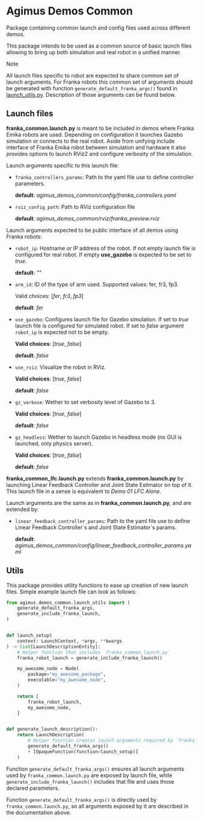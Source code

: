 # Agimus Demos Common

Package containing common launch and config files used across different demos.

This package intends to be used as a common source of basic launch files allowing to bring up both simulation and real robot in a unified manner.

> [!NOTE]
> All launch files specific to robot are expected to share common set of launch arguments. For Franka robots this common set of arguments should be generated with function `generate_default_franka_args()` found in [launch_utils.py](agimus_demos_common/launch_utils.py). Description of those arguments can be found below.

## Launch files

**franka_common.launch.py** is meant to be included in demos where Franka Emika robots are used. Depending on configuration it launches Gazebo simulation or connects to the real robot. Aside from unifying include interface of Franka Emika robot between simulation and hardware it also provides options to launch RViz2 and configure verbosity of the simulation.

Launch arguments specific to this launch file:
- `franka_controllers_params`: Path to the yaml file use to define controller parameters.

    **default**: *agimus_demos_common/config/franka_controllers.yaml*

- `rviz_config_path`: Path to RViz configuration file

    **default**: *agimus_demos_common/rviz/franka_preview.rviz*

Launch arguments expected to be public interface of all demos using Franka robots:

- `robot_ip`: Hostname or IP address of the robot. If not empty launch file is configured for real robot. If empty **use_gazebo** is expected to be set to *true*.

    **default**: *""*

- `arm_id`: ID of the type of arm used. Supported values: fer, fr3, fp3.

    Valid choices: [*fer*, *fr3*, *fp3*]

    **default**: *fer*

- `use_gazebo`: Configures launch file for Gazebo simulation. If set to *true* launch file is configured for simulated robot. If set to *false* argument `robot_ip` is expected not to be empty.

    **Valid choices**: [*true*, *false*]

    **default**: *false*

- `use_rviz`: Visualize the robot in RViz.

    **Valid choices**: [*true*, *false*]

    **default**: *false*

- `gz_verbose`: Wether to set verbosity level of Gazebo to 3.

    **Valid choices**: [*true*, *false*]

    **default**: *false*

- `gz_headless`: Wether to launch Gazebo in headless mode (no GUI is launched, only physics server).

    **Valid choices**: [*true*, *false*]

    **default**: *false*

**franka_common_lfc.launch.py** extends **franka_common.launch.py** by launching Linear Feedback Controller and Joint State Estimator on top of it. This launch file in a sense is equivalent to *Demo 01 LFC Alone*.

Launch arguments are the same as in **franka_common.launch.py**, and are extended by:

- `linear_feedback_controller_params`: Path to the yaml file use to define Linear Feedback Controller\`s and Joint State Estimator\`s params.

    **default**: *agimus_demos_common/config/linear_feedback_controller_params.yaml*


## Utils

This package provides utility functions to ease up creation of new launch files. Simple example launch file can look as follows:

```python
from agimus_demos_common.launch_utils import (
    generate_default_franka_args,
    generate_include_franka_launch,
)


def launch_setup(
    context: LaunchContext, *args, **kwargs
) -> list[LaunchDescriptionEntity]:
    # Helper function that includes `franka_common.launch.py`
    franka_robot_launch = generate_include_franka_launch()

    my_awesome_node = Node(
        package="my_awesome_package",
        executable="my_awesome_node",
    )

    return [
        franka_robot_launch,
        my_awesome_node,
    ]


def generate_launch_description():
    return LaunchDescription(
        # Helper function creates launch arguments required by `franka_common.launch.py`
        generate_default_franka_args()
        + [OpaqueFunction(function=launch_setup)]
    )
```

Function `generate_default_franka_args()` ensures all launch arguments used by `franka_common.launch.py` are exposed by launch file, while `generate_include_franka_launch()` includes that file and uses those declared parameters.

Function `generate_default_franka_args()` is directly used by `franka_common.launch.py`, so all arguments exposed by it are described in the documentation above.

